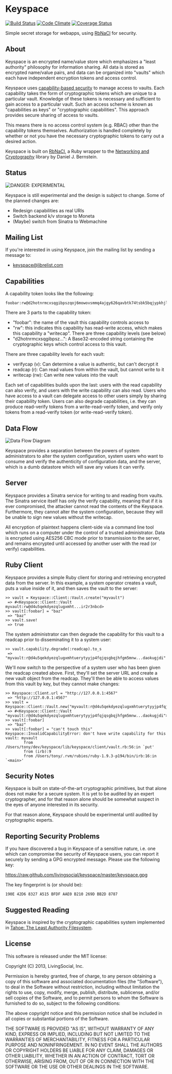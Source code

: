 Keyspace
========
[![Build Status](https://secure.travis-ci.org/livingsocial/keyspace.png?branch=master)](http://travis-ci.org/livingsocial/keyspace)
[![Code Climate](https://codeclimate.com/github/livingsocial/keyspace.png)](https://codeclimate.com/github/livingsocial/keyspace)
[![Coverage Status](https://coveralls.io/repos/livingsocial/keyspace/badge.png?branch=master)](https://coveralls.io/r/livingsocial/keyspace)

Simple secret storage for webapps, using [RbNaCl][rbnacl] for security.

[rbnacl]: https://github.com/cryptosphere/rbnacl

About
-----

Keyspace is an encrypted name/value store which emphasizes a "least authority"
philosophy for information sharing. All data is stored as encrypted name/value
pairs, and data can be organized into "vaults" which each have independent
encryption tokens and access control.

Keyspace uses [capability-based security][capabilities] to manage access to vaults.
Each capability takes the form of cryptographic tokens which are unique
to a particular vault. Knowledge of these tokens is necessary and sufficient to
gain access to a particular vault. Such an access scheme is known as
"capabilities as keys" or "cryptographic capabilities". This approach provides
secure sharing of access to vaults.

This means there is no access control system (e.g. RBAC) other than the capability
tokens themselves. Authorization is handled completely by whether or not you have
the necessary cryptographic tokens to carry out a desired action.

Keyspace is built on [RbNaCl][rbnacl], a Ruby wrapper to the
[Networking and Cryptography][nacl] library by Daniel J. Bernstein.

[capabilities]: http://en.wikipedia.org/wiki/Capability-based_security
[rbnacl]: https://github.com/cryptosphere/rbnacl
[nacl]: http://nacl.cr.yp.to/

Status
------

![DANGER: EXPERIMENTAL](https://raw.github.com/cryptosphere/cryptosphere/master/images/experimental.png)

Keyspace is still experimental and the design is subject to change. Some of
the planned changes are:

* Redesign capabilities as real URIs
* Switch backend k/v storage to Moneta
* (Maybe) switch from Sinatra to Webmachine

Mailing List
------------

If you're interested in using Keyspace, join the mailing list by sending a
message to:

* [keyspace@librelist.com](mailto:keyspace@librelist.com)

Capabilities
------------

A capability token looks like the following:

    foobar:rw@d2hotnrmcxsqgibpszqoj6mowovsmmq4ajgy626qavbtk74tsbk5bqjypkhjlmbsqy7266umric6vn7iasaa6ccljqzrr7d35dqrh7i

There are 3 parts to the capability token:

* "foobar": the name of the vault this capability controls access to
* "rw": this indicates this capability has read-write access, which makes
  this capability a "writecap". There are three capability levels (see below)
* "d2hotnrmcxsqgibpsz...": A Base32-encoded string containing the cryptographic
  keys which control access to this vault.

There are three capability levels for each vault:

* verifycap (v): Can determine a value is authentic, but can't decrypt it
* readcap (r):   Can read values from within the vault, but cannot write to it
* writecap (rw): Can write new values into the vault

Each set of capabilities builds upon the last: users with the read capability
can also verify, and users with the write capability can also read. Users who
have access to a vault can delegate access to other users simply by sharing
their capability token. Users can also degrade capabilities, i.e. they can
produce read-verify tokens from a write-read-verify token, and verify only
tokens from a read-verify token (or write-read-verify token).

Data Flow
---------

![Data Flow Diagram](https://raw.github.com/livingsocial/keyspace/master/dataflow.png)

Keyspace provides a separation between the powers of system administrators
to alter the system configuration, system users who want to consume and verify
the authenticity of configuration data, and the server, which is a dumb
datastore which will save any values it can verify.

Server
------

Keyspace provides a Sinatra service for writing to and reading from vaults. The
Sinatra service itself has only the verify capability, meaning that if it is
ever compromised, the attacker cannot read the contents of the Keyspace.
Furthermore, they cannot alter the system configuration, because they will be
unable to sign new values without the writecap.

All encryption of plaintext happens client-side via a command line tool which
runs on a computer under the control of a trusted administrator. Data is
encrypted using AES256 CBC mode prior to transmission to the server, and
remains encrypted until accessed by another user with the read (or verify)
capabilities.

Ruby Client
-----------

Keyspace provides a simple Ruby client for storing and retrieving encrypted
data from the server. In this example, a system operator creates a vault,
puts a value inside of it, and then saves the vault to the server:

```
>> vault = Keyspace::Client::Vault.create("myvault")
 => #<Keyspace::Client::Vault myvault:rw@d4u5qekdyezqlugxmht...ir2r3nbcd>
>> vault[:foobar] = "baz"
 => "baz"
>> vault.save!
 => true
```

The system administrator can then degrade the capability for this vault to
a readcap prior to disseminating it to a system user:

```
>> vault.capability.degrade(:readcap).to_s
 => "myvault:r@d4u5qekdyezqlugxmhtuerytyyjp4fqjqsgbqjhfgm5mnw...daokugjdi"
```

We'll now switch to the perspective of a system user who has been given the
readcap created above. First, they'll set the server URL and create a new
vault object from the readcap. They'll then be able to access values from
this vault by key, but they cannot make changes:

```
>> Keyspace::Client.url = "http://127.0.0.1:4567"
 => "http://127.0.0.1:4567"
>> vault = Keyspace::Client::Vault.new("myvault:r@d4u5qekdyezqlugxmhtuerytyyjp4fqjqsgbqjhfgm5mnw...daokugjdi")
 => #<Keyspace::Client::Vault "myvault:r@d4u5qekdyezqlugxmhtuerytyyjp4fqjqsgbqjhfgm5mnw...daokugjdi">
>> vault[:foobar]
 => "baz"
>> vault[:foobar] = "can't touch this"
Keyspace::InvalidCapabilityError: don't have write capability for this vault: myvault
        from /Users/tony/dev/keyspace/lib/keyspace/client/vault.rb:56:in `put'
        from (irb):9
        from /Users/tony/.rvm/rubies/ruby-1.9.3-p194/bin/irb:16:in `<main>'
```

Security Notes
--------------

Keyspace is built on state-of-the-art cryptographic primitives, but
that alone does not make for a secure system. It is yet to be audited
by an expert cryptographer, and for that reason alone should be somewhat
suspect in the eyes of anyone interested in its security.

For that reason alone, Keyspace should be experimental until audited by
cryptographic experts.

Reporting Security Problems
---------------------------

If you have discovered a bug in Keyspace of a sensitive nature, i.e.
one which can compromise the security of Keyspace users, you can
report it securely by sending a GPG encrypted message. Please use
the following key:

https://raw.github.com/livingsocial/keyspace/master/keyspace.gpg

The key fingerprint is (or should be):

`190E 42D6 8327 A515 BFDF AAE0 B210 269D BB2D 8787`

Suggested Reading
-----------------

Keyspace is inspired by the cryptographic capabilities system implemented in
[Tahoe: The Least Authority Filesystem](https://tahoe-lafs.org/~zooko/lafs.pdf).

License
-------

This software is released under the MIT license:

Copyright (C) 2013, LivingSocial, Inc.

Permission is hereby granted, free of charge, to any person obtaining a copy
of this software and associated documentation files (the "Software"), to deal
in the Software without restriction, including without limitation the rights to
use, copy, modify, merge, publish, distribute, sublicense, and/or sell copies of
the Software, and to permit persons to whom the Software is furnished to do so,
subject to the following conditions:

The above copyright notice and this permission notice shall be included in all
copies or substantial portions of the Software.

THE SOFTWARE IS PROVIDED "AS IS", WITHOUT WARRANTY OF ANY KIND, EXPRESS OR
IMPLIED, INCLUDING BUT NOT LIMITED TO THE WARRANTIES OF MERCHANTABILITY,
FITNESS FOR A PARTICULAR PURPOSE AND NONINFRINGEMENT. IN NO EVENT SHALL THE
AUTHORS OR COPYRIGHT HOLDERS BE LIABLE FOR ANY CLAIM, DAMAGES OR OTHER
LIABILITY, WHETHER IN AN ACTION OF CONTRACT, TORT OR OTHERWISE, ARISING FROM,
OUT OF OR IN CONNECTION WITH THE SOFTWARE OR THE USE OR OTHER DEALINGS IN THE
SOFTWARE.

